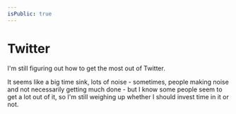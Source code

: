```yaml
---
isPublic: true
---
```


# Twitter

I'm still figuring out how to get the most out of Twitter.

It seems like a big time sink, lots of noise - sometimes, people making noise and not necessarily getting much done - but I know some people seem to get a lot out of it, so I'm still weighing up whether I should invest time in it or not.